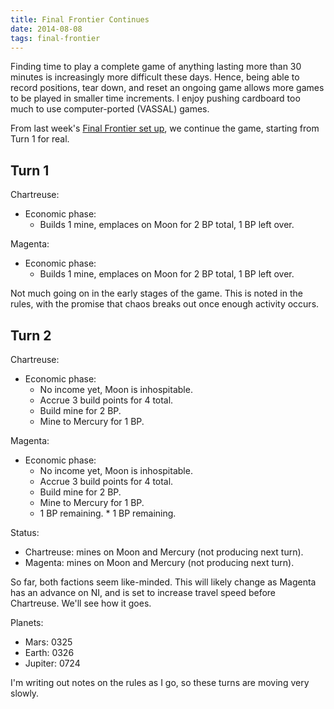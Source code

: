 ```yaml
---
title: Final Frontier Continues
date: 2014-08-08
tags: final-frontier
---
```


Finding time to play a complete game of anything lasting more than
30 minutes is increasingly more difficult these days. Hence, being
able to record positions, tear down, and reset an ongoing game allows
more games to be played in smaller time increments. I enjoy pushing
cardboard too much to use computer-ported (VASSAL) games.

From last week's [Final Frontier set
up](/2014/08/03/final-frontier-setting-up-and-starting.html), we
continue the game, starting from Turn 1 for real.

## Turn 1

Chartreuse:

* Economic phase:
  * Builds 1 mine, emplaces on Moon for 2 BP total, 1 BP left over.

Magenta:

* Economic phase:
  * Builds 1 mine, emplaces on Moon for 2 BP total, 1 BP left over.

Not much going on in the early stages of the game. This is noted in the
rules, with the promise that chaos breaks out once enough activity
occurs.

## Turn 2

Chartreuse:

* Economic phase:
  * No income yet, Moon is inhospitable.
  * Accrue 3 build points for 4 total.
  * Build mine for 2 BP.
  * Mine to Mercury for 1 BP.

Magenta:

* Economic phase:
  * No income yet, Moon is inhospitable.
  * Accrue 3 build points for 4 total.
  * Build mine for 2 BP.
  * Mine to Mercury for 1 BP.
  * 1 BP remaining. * 1 BP remaining.

Status:

  * Chartreuse: mines on Moon and Mercury (not producing next turn).
  * Magenta: mines on Moon and Mercury (not producing next turn).

So far, both factions seem like-minded. This will likely change as
Magenta has an advance on NI, and is set to increase travel speed
before Chartreuse. We'll see how it goes.

Planets:

* Mars: 0325
* Earth: 0326
* Jupiter: 0724

I'm writing out notes on the rules as I go, so these turns are moving
very slowly.
